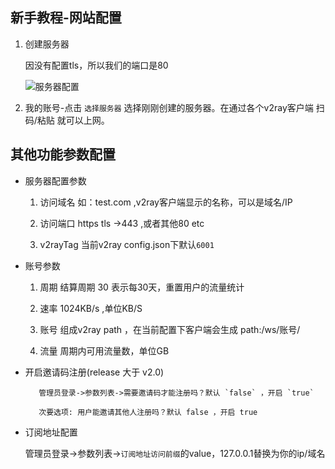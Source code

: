 ## 新手教程-网站配置

1. 创建服务器
    
   因没有配置tls，所以我们的端口是80
   
   ![服务器配置](https://github.com/master-coder-ll/v2ray-web-manager/raw/master/static/server-conf.png)
     
2. 我的账号-点击 `选择服务器` 选择刚刚创建的服务器。在通过各个v2ray客户端 扫码/粘贴 就可以上网。
        
 
 ## 其他功能参数配置
     
   * 服务器配置参数
   
        1.  访问域名 如：test.com ,v2ray客户端显示的名称，可以是域名/IP
         
        2. 访问端口  https tls ->443 ,或者其他80 etc
        
        3. v2rayTag  当前v2ray config.json下默认`6001` 
     
   * 账号参数
   
        1. 周期  结算周期 30 表示每30天，重置用户的流量统计
        
        2. 速率  1024KB/s ,单位KB/S
        
        3. 账号  组成v2ray path ，在当前配置下客户端会生成 path:/ws/账号/
        
        4. 流量 周期内可用流量数，单位GB
   
   * 开启邀请码注册(release 大于 v2.0)
   
            管理员登录->参数列表->需要邀请码才能注册吗？默认 `false` ，开启 `true`  
            
            次要选项: 用户能邀请其他人注册吗？默认 false ，开启 true 
   
   * 订阅地址配置
   
     管理员登录->参数列表->`订阅地址访问前缀`的value，127.0.0.1替换为你的ip/域名
    
    
